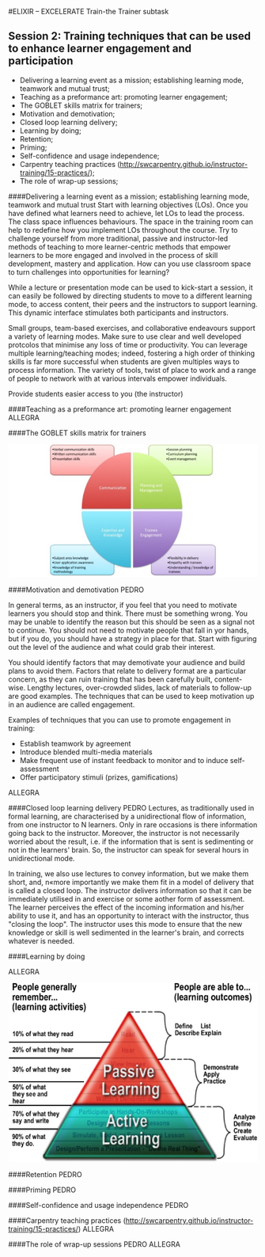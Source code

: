 #ELIXIR – EXCELERATE Train-the Trainer subtask

## Session 2: Training techniques that can be used to enhance learner engagement and participation

 * Delivering a learning event as a mission; establishing learning mode, teamwork and mutual trust;
 * Teaching as a preformance art: promoting learner engagement;
 * The GOBLET skills matrix for trainers;
 * Motivation and demotivation;
 * Closed loop learning delivery;
 * Learning by doing;
 * Retention;
 * Priming; 
 * Self-confidence and usage independence;
 * Carpentry teaching practices (http://swcarpentry.github.io/instructor-training/15-practices/);
 * The role of wrap-up sessions;

####Delivering a learning event as a mission; establishing learning mode, teamwork and mutual trust
Start with learning objectives (LOs). Once you have defined what learners need to achieve, let LOs to lead the process.
The class space influences behaviours. The space in the training room can help to redefine how you implement LOs throughout the course.
Try to challenge yourself from more traditional, passive and instructor-led methods of teaching to more learner-centric methods that empower learners to be more engaged and involved in the process of skill development, mastery and application.
How can you use classroom space to turn challenges into opportunities for learning?
 
While a lecture or presentation mode can be used to kick-start a session, it can easily be followed by directing students to move to a different learning mode, to access content, their peers and the instructors to support learning. This dynamic interface stimulates both participants and instructors. 

Small groups, team-based exercises, and collaborative endeavours support a variety of learning modes.
Make sure to use clear and well developed protcolos that minimise any loss of time or productivity.
You can leverage multiple learning/teaching modes; indeed, fostering a high order of thinking skills is far more successful when students are given multiples ways to process information.  The variety of tools, twist of place to work and a range of people to network with at various intervals empower individuals.

Provide students easier access to you (the instructor)

####Teaching as a preformance art: promoting learner engagement
ALLEGRA

####The GOBLET skills matrix for trainers

![The Goblet skills matrix for trainers](fig/goblet_skills_matrix.jpg)

####Motivation and demotivation
PEDRO

In general terms, as an instructor, if you feel that you need to motivate learners you should stop and think. There must be something wrong. You may be unable to identify the reason but this should be seen as a signal not to continue. You should not need to motivate people that fall in yor hands, but if you do, you should have a strategy in place for that. Start with figuring out the level of the audience and what could grab their interest.

You should identify factors that may demotivate your audience and build plans to avoid them. Factors that relate to delivery format are a particular concern, as they can ruin training that has been carefully built, content-wise. Lengthy lectures, over-crowded slides, lack of materials to follow-up are good examples. The techniques that can be used to keep motivation up in an audience are called engagement.

Examples of techniques that you can use to promote engagement in training:

* Establish teamwork by agreement
* Introduce blended multi-media materials 
* Make frequent use of instant feedback to monitor and to induce self-assessment
* Offer participatory stimuli (prizes, gamifications)



ALLEGRA

####Closed loop learning delivery
PEDRO
Lectures, as traditionally used in formal learning, are characterised by a unidirectional flow of information, from one instructor to N learners. Only in rare occasions is there information going back to the instructor. Moreover, the instructor is not necessarily worried about the result, i.e. if the information that is sent is sedimenting or not in the learners' brain. So, the instructor can speak for several hours in unidirectional mode.

In training, we also use lectures to convey information, but we make them short, and, n«more importantly we make them fit in a model of delivery that is called a closed loop. The instructor delivers information so that it can be immediately utilised in and exercise or some aother form of assessment. The learner perceives the effect of the incoming information and his/her ability to use it, and has an opportunity to interact with the instructor, thus "closing the loop". The instructor uses this mode to ensure that the new knowledge or skill is well sedimented in the learner's brain, and corrects whatever is needed.

####Learning by doing

ALLEGRA

![What people remember](fig/what_people_remember.jpg)

####Retention
PEDRO

####Priming
PEDRO
 
####Self-confidence and usage independence
PEDRO

####Carpentry teaching practices (http://swcarpentry.github.io/instructor-training/15-practices/)
ALLEGRA

####The role of wrap-up sessions
PEDRO
ALLEGRA

